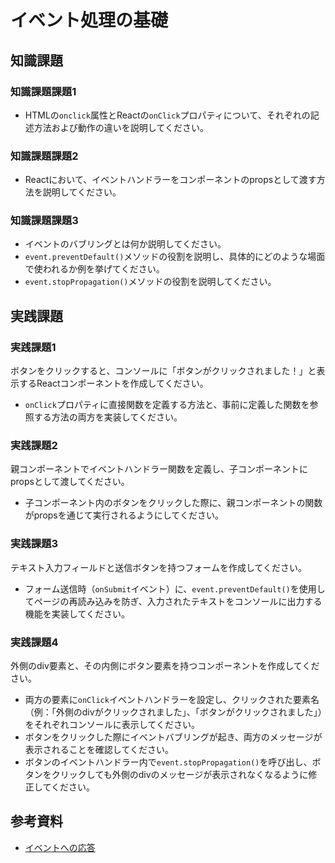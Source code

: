 # イベント処理の基礎

## 知識課題

### 知識課題課題1

- HTMLの`onclick`属性とReactの`onClick`プロパティについて、それぞれの記述方法および動作の違いを説明してください。

### 知識課題課題2

- Reactにおいて、イベントハンドラーをコンポーネントのpropsとして渡す方法を説明してください。

### 知識課題課題3

- イベントのバブリングとは何か説明してください。
- `event.preventDefault()`メソッドの役割を説明し、具体的にどのような場面で使われるか例を挙げてください。
- `event.stopPropagation()`メソッドの役割を説明してください。

## 実践課題

### 実践課題1

ボタンをクリックすると、コンソールに「ボタンがクリックされました！」と表示するReactコンポーネントを作成してください。

- `onClick`プロパティに直接関数を定義する方法と、事前に定義した関数を参照する方法の両方を実装してください。

### 実践課題2

親コンポーネントでイベントハンドラー関数を定義し、子コンポーネントにpropsとして渡してください。

- 子コンポーネント内のボタンをクリックした際に、親コンポーネントの関数がpropsを通じて実行されるようにしてください。

### 実践課題3

テキスト入力フィールドと送信ボタンを持つフォームを作成してください。

- フォーム送信時（`onSubmit`イベント）に、`event.preventDefault()`を使用してページの再読み込みを防ぎ、入力されたテキストをコンソールに出力する機能を実装してください。

### 実践課題4

外側のdiv要素と、その内側にボタン要素を持つコンポーネントを作成してください。

- 両方の要素に`onClick`イベントハンドラーを設定し、クリックされた要素名（例：「外側のdivがクリックされました」、「ボタンがクリックされました」）をそれぞれコンソールに表示してください。
- ボタンをクリックした際にイベントバブリングが起き、両方のメッセージが表示されることを確認してください。
- ボタンのイベントハンドラー内で`event.stopPropagation()`を呼び出し、ボタンをクリックしても外側のdivのメッセージが表示されなくなるように修正してください。

## 参考資料

- [イベントへの応答](https://ja.react.dev/learn/responding-to-events)
